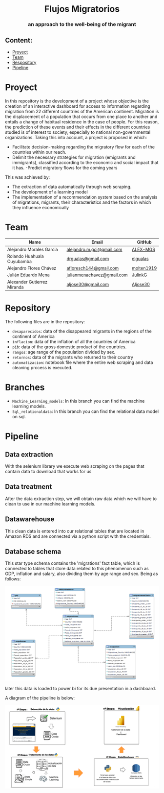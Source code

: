 <h1 align="center"> Flujos Migratorios </h1>
<h3 align="center"> an approach to the well-being of the migrant </h3>

 **Content:**
 ---

- [Proyect ](#proyecto)
- [Team ](#equipo)
- [Respository](#repo)
- [Pipeline](#pipeline)

# Proyect <a name="proyecto"></a>

In this repository is the development of a project whose objective is the creation of an interactive dashboard for access to information regarding migration from 22 different countries of the American continent. Migration is the displacement of a population that occurs from one place to another and entails a change of habitual residence in the case of people. For this reason, the prediction of these events and their effects in the different countries studied is of interest to society, especially to national non-governmental organizations.
Taking this into account, a project is proposed in which:

- Facilitate decision-making regarding the migratory flow for each of the countries within our reach.
- Delimit the necessary strategies for migration (emigrants and immigrants), classified according to the economic and social impact that it has.
   -Predict migratory flows for the coming years

This was achieved by:
- The extraction of data automatically through web scraping.
- The development of a learning model
- The implementation of a recommendation system based on the analysis of migrations, migrants, their characteristics and the factors in which they influence economically

# Team <a name="equipo"></a>
|Name         | Email                    | GitHub                                          |
|----------------|----------------------------|-------------------------------------------------|
|Alejandro Morales Garcia |alejandro.m.gci@gmail.com    |[ALEX-MGS](https://github.com/ALEX-MGS)    |
|Rolando Huahuala Cuyubamba |drgualas@gmail.com   |[elgualas](https://github.com/elgualas)            |
|Alejandro Flores Chávez |afloresch144@gmail.com|[molten1919](https://github.com/molten1919)|[
|Julián Eduardo Mena|julianmenachavez@gmail.com  |[JulinkG](https://github.com/JulinkG)            |
|Alexander Gutierrez Miranda |aljose30@gmail.com    |[Aljose30](https://github.com/Aljose30)        |

# Repository<a name="repo"></a>
The following files are in the repository:
- `desaparecidos`: data of the disappeared migrants in the regions of the continent of America
- `inflacion`: data of the inflation of all the countries of America
- `pib`: data of the gross domestic product of the countries.
- `rangos`: age range of the population divided by sex.
- `retornos`: data of the migrants who returned to their country
- `automatizacion`: notebook file where the entire web scraping and data cleaning process is executed.

# Branches <a name="proyecto"></a>
  * `Machine_Learning_models`: In this branch you can find the machine learning models.
  * `Sql_relationaldata`: In this branch you can find the relational data model on sql.


# Pipeline<a name="pipeline"></a>
## Data extraction
With the selenium library we execute web scraping on the pages that contain data to download that works for us
## Data treatment
After the data extraction step, we will obtain raw data which we will have to clean to use in our machine learning models.
## Datawarehouse
This clean data is entered into our relational tables that are located in Amazon RDS and are connected via a python script with the credentials.
## Database schema
This star type schema contains the 'migrations' fact table, which is connected to tables that store data related to this phenomenon such as GDP, inflation and salary, also dividing them by age range and sex. Being as follows:
<p align="center">
  <img src="_src/EDR.png" />
</p>

later this data is loaded to power bi for its due presentation in a dashboard.

A diagram of the pipeline is below:
<p align="center">
  <img src="_src/pipeline.png" />
</p>

